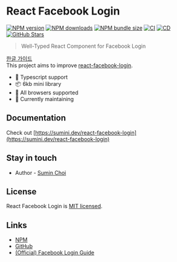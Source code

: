 # React Facebook Login

[![NPM version](https://img.shields.io/npm/v/@greatsumini/react-facebook-login)](https://www.npmjs.com/package/@greatsumini/react-facebook-login)
[![NPM downloads](https://img.shields.io/npm/dt/@greatsumini/react-facebook-login)](https://www.npmjs.com/package/@greatsumini/react-facebook-login)
[![NPM bundle size](https://img.shields.io/bundlephobia/min/@greatsumini/react-facebook-login)](https://www.npmjs.com/package/@greatsumini/react-facebook-login)
[![CI](https://img.shields.io/github/workflow/status/greatSumini/react-facebook-login/CI?label=CI)](https://github.com/greatSumini/react-facebook-login/actions/workflows/ci.yml)
[![CD](https://img.shields.io/github/workflow/status/greatSumini/react-facebook-login/CD?label=CD)](https://github.com/greatSumini/react-facebook-login/actions/workflows/cd.yml)
[![GitHub Stars](https://img.shields.io/github/stars/greatSumini/react-facebook-login?style=social)](https://github.com/greatSumini/react-facebook-login)

> Well-Typed React Component for Facebook Login

[한글 가이드](https://sumini.dev/guide/016-react-facebook-login/)<br/>
This project aims to improve [react-facebook-login](https://github.com/keppelen/react-facebook-login).

- 💙 Typescript support
- 📦 6kb mini library
- 👫 All browsers supported
- 🏃 Currently maintaining

## Documentation

Check out [https://sumini.dev/react-facebook-login](https://sumini.dev/react-facebook-login)

## Stay in touch

- Author - [Sumin Choi](https://sumini.dev)

## License

React Facebook Login is [MIT licensed](./LICENSE).

## Links

- [NPM](https://www.npmjs.com/package/@greatsumini/react-facebook-login)
- [GitHub](https://github.com/greatSumini/react-facebook-login)
- [(Official) Facebook Login Guide](https://developers.facebook.com/docs/facebook-login/web)
